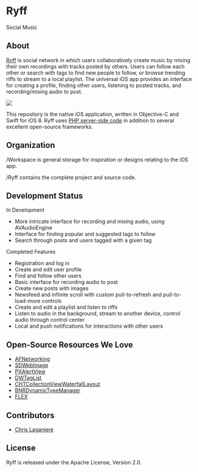 Ryff
====

Social Music

## About

[Ryff](https://github.com/RyffProject) is social network in which users collaboratively create music by mixing their own recordings with tracks posted by others. Users can follow each other or search with tags to find new people to follow, or browse trending riffs to stream to a local playlist. The universal iOS app provides an interface for creating a profile, finding other users, listening to posted tracks, and recording/mixing audio to post.

<img src="http://i.imgur.com/SDdpwny.png"></img>

This repository is the native iOS application, written in Objective-C and Swift for iOS 8. Ryff uses [PHP server-side code](https://github.com/RyffProject/ryff-api) in addition to several excellent open-source frameworks.

## Organization

/Workspace is general storage for inspiration or designs relating to the iOS app.

/Ryff contains the complete project and source code.

## Development Status

In Development
* More intricate interface for recording and mixing audio, using AVAudioEngine
* Interface for finding popular and suggested tags to follow
* Search through posts and users tagged with a given tag

Completed Features
* Registration and log in
* Create and edit user profile
* Find and follow other users
* Basic interface for recording audio to post
* Create new posts with images
* Newsfeed and infinite scroll with custom pull-to-refresh and pull-to-load-more controls
* Create and edit a playlist and listen to riffs
* Listen to audio in the background, stream to another device, control audio through control center
* Local and push notifications for interactions with other users

## Open-Source Resources We Love

* [AFNetworking](https://github.com/AFNetworking/AFNetworking)
* [SDWebImage](https://github.com/rs/SDWebImage)
* [PXAlertView](https://github.com/alexanderjarvis/PXAlertView)
* [DWTagList](https://github.com/domness/DWTagList)
* [CHTCollectionViewWaterfallLayout](https://github.com/chiahsien/CHTCollectionViewWaterfallLayout)
* [BNRDynamicTypeManager](https://github.com/bignerdranch/BNRDynamicTypeManager)
* [FLEX](https://github.com/Flipboard/FLEX)

## Contributors

* [Chris Laganiere](https://github.com/ChrisLaganiere)

## License

Ryff is released under the Apache License, Version 2.0.
